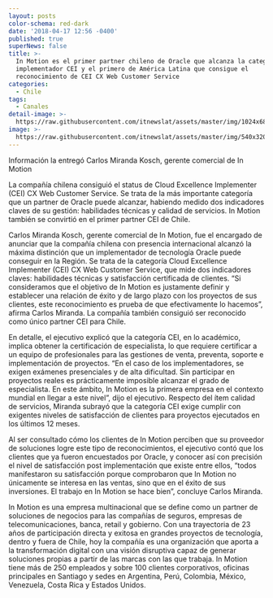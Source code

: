 ```yaml
---
layout: posts
color-schema: red-dark
date: '2018-04-17 12:56 -0400'
published: true
superNews: false
title: >-
  In Motion es el primer partner chileno de Oracle que alcanza la categoría de
  implementador CEI y el primero de América Latina que consigue el
  reconocimiento de CEI CX Web Customer Service
categories:
  - Chile
tags:
  - Canales
detail-image: >-
  https://raw.githubusercontent.com/itnewslat/assets/master/img/1024x680/InMotion-g.jpg
image: >-
  https://raw.githubusercontent.com/itnewslat/assets/master/img/540x320/InMotion-p.jpg
---
```

Información la entregó Carlos Miranda Kosch, gerente comercial de In Motion

La compañía chilena consiguió el status de Cloud Excellence Implementer (CEI) CX Web Customer Service. Se trata de la más importante categoría que un partner de Oracle puede alcanzar, habiendo medido dos indicadores claves de su gestión: habilidades técnicas y calidad de servicios. In Motion también se convirtió en el primer partner CEI de Chile.

Carlos Miranda Kosch, gerente comercial de In Motion, fue el encargado de anunciar que la compañía chilena con presencia internacional alcanzó la máxima distinción que un implementador de tecnología Oracle puede conseguir en la Región. Se trata de la categoría Cloud Excellence Implementer (CEI) CX Web Customer Service, que mide dos indicadores claves: habilidades técnicas y satisfacción certificada de clientes. “Si consideramos que el objetivo de In Motion es justamente definir y establecer una relación de éxito y de largo plazo con los proyectos de sus clientes, este reconocimiento es prueba de que efectivamente lo hacemos”, afirma Carlos Miranda. La compañía también consiguió ser reconocido como único partner CEI para Chile.

En detalle, el ejecutivo explicó que la categoría CEI, en lo académico, implica obtener la certificación de especialista, lo que requiere certificar a un equipo de profesionales para las gestiones de venta, preventa, soporte e implementación de proyectos. “En el caso de los implementadores, se exigen exámenes presenciales y de alta dificultad. Sin participar en proyectos reales es prácticamente imposible alcanzar el grado de especialista. En este ámbito, In Motion es la primera empresa en el contexto mundial en llegar a este nivel”, dijo el ejecutivo. Respecto del ítem calidad de servicios, Miranda subrayó que la categoría CEI exige cumplir con exigentes niveles de satisfacción de clientes para proyectos ejecutados en los últimos 12 meses.

Al ser consultado cómo los clientes de In Motion perciben que su proveedor de soluciones logre este tipo de reconocimientos, el ejecutivo contó que los clientes que ya fueron encuestados por Oracle, y conocer así con precisión el nivel de satisfacción post implementación que existe entre ellos, “todos manifestaron su satisfacción porque comprobaron que In Motion no únicamente se interesa en las ventas, sino que en el éxito de sus inversiones. El trabajo en In Motion se hace bien”, concluye Carlos Miranda.

In Motion es una empresa multinacional que se define como un partner de soluciones de negocios para las compañías de seguros, empresas de telecomunicaciones, banca, retail y gobierno. Con una trayectoria de 23 años de participación directa y exitosa en grandes proyectos de tecnología, dentro y fuera de Chile, hoy la compañía es una organización que aporta a la transformación digital con una visión disruptiva capaz de generar soluciones propias a partir de las marcas con las que trabaja. In Motion tiene más de 250 empleados y sobre 100 clientes corporativos, oficinas principales en Santiago y sedes en Argentina, Perú, Colombia, México, Venezuela, Costa Rica y Estados Unidos. 

